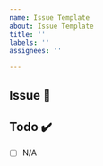 ```yaml
---
name: Issue Template
about: Issue Template
title: ''
labels: ''
assignees: ''

---
```


## Issue 📌
<!-- 해야하는 일과 이 일을 해야하는 이유를 적어주세요 -->

## Todo ✔️
<!-- 해당 작업을 수행하기 위해 해야 할 하위 태스크를 작성해주세요 -->
- [ ]  N/A
